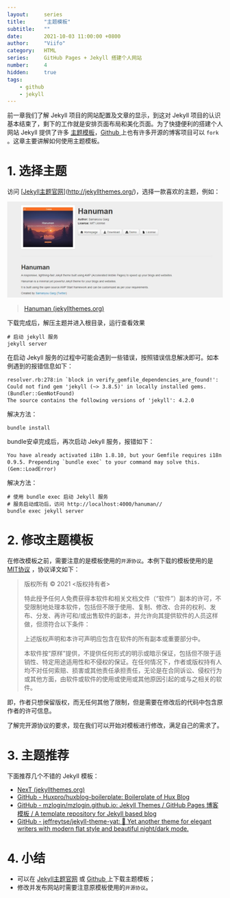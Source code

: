 ```yaml
---
layout:     series
title:      "主题模板"
subtitle:   ""
date:       2021-10-03 11:00:00 +0800
author:     "Viifo"
category:   HTML
series:     GitHub Pages + Jekyll 搭建个人网站
number:     4
hidden:     true
tags:
    - github
    - jekyll
---
```



前一章我们了解 Jekyll 项目的网站配置及文章的显示，到这对 Jekyll 项目的认识基本结束了，剩下的工作就是安排页面布局和美化页面。为了快捷便利的搭建个人网站 Jekyll 提供了许多 [主题模板](http://jekyllthemes.org/)，[Github ](http://github.com/)上也有许多开源的博客项目可以 `fork` 。这章主要讲解如何使用主题模板。



# 1. 选择主题

访问  [[Jekyll主题官网](http://jekyllthemes.org/)](http://jekyllthemes.org/)，选择一款喜欢的主题，例如：

![](/resource/images/html/githubpages/jekyll/jekyll_10.jpg)

> [Hanuman (jekyllthemes.org)](http://jekyllthemes.org/themes/hanuman/)



下载完成后，解压主题并进入根目录，运行查看效果

```shell
# 启动 jekyll 服务
jekyll server
```



在启动 Jekyll 服务的过程中可能会遇到一些错误，按照错误信息解决即可。如本例遇到的报错信息如下：

```shell
resolver.rb:278:in `block in verify_gemfile_dependencies_are_found!': Could not find gem 'jekyll (~> 3.8.5)' in locally installed gems. (Bundler::GemNotFound)
The source contains the following versions of 'jekyll': 4.2.0
```

解决方法：

```shell
bundle install
```

bundle安卓完成后，再次启动 Jekyll 服务，报错如下：

```shell
You have already activated i18n 1.8.10, but your Gemfile requires i18n 0.9.5. Prepending `bundle exec` to your command may solve this. (Gem::LoadError)
```

解决方法：

```shell
# 使用 bundle exec 启动 Jekyll 服务
# 服务启动成功后，访问 http://localhost:4000/hanuman//
bundle exec jekyll server
```



# 2. 修改主题模板

在修改模板之前，需要注意的是模板使用的`开源协议`。本例下载的模板使用的是 [MIT协议](https://mit-license.org/) ，协议译文如下：

> 版权所有 © 2021 <版权持有者>
>
> 特此授予任何人免费获得本软件和相关文档文件（“软件”）副本的许可，不受限制地处理本软件，包括但不限于使用、复制、修改、合并的权利、发布、分发、再许可和/或出售软件的副本，并允许向其提供软件的人员这样做，但须符合以下条件：
>
> 上述版权声明和本许可声明应包含在软件的所有副本或重要部分中。
>
> 本软件按“原样”提供，不提供任何形式的明示或暗示保证，包括但不限于适销性、特定用途适用性和不侵权的保证。在任何情况下，作者或版权持有人均不对任何索赔、损害或其他责任承担责任，无论是在合同诉讼、侵权行为或其他方面，由软件或软件的使用或使用或其他原因引起的或与之相关的软件。

即，作者只想保留版权，而无任何其他了限制，但是需要在修改后的代码中包含原作者的许可信息。



了解完开源协议的要求，现在我们可以开始对模板进行修改，满足自己的需求了。



# 3. 主题推荐

下面推荐几个不错的 Jekyll 模板：

* [NexT (jekyllthemes.org)](http://jekyllthemes.org/themes/jekyll-theme-next/)
* [GitHub - Huxpro/huxblog-boilerplate: Boilerplate of Hux Blog](https://github.com/huxpro/huxblog-boilerplate)
* [GitHub - mzlogin/mzlogin.github.io: Jekyll Themes / GitHub Pages 博客模板 / A template repository for Jekyll based blog](https://github.com/mzlogin/mzlogin.github.io)
* [GitHub - jeffreytse/jekyll-theme-yat: 🎨 Yet another theme for elegant writers with modern flat style and beautiful night/dark mode.](https://github.com/jeffreytse/jekyll-theme-yat)



# 4. 小结

* 可以在 [Jekyll主题官网](http://jekyllthemes.org/) 或 [Github ](http://github.com/) 上下载主题模板；
* 修改并发布网站时需要注意原模板使用的`开源协议`。

